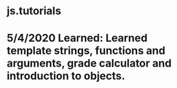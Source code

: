 # js.tutorials

# 5/4/2020 Learned: Learned template strings, functions and arguments, grade calculator and introduction to objects.
